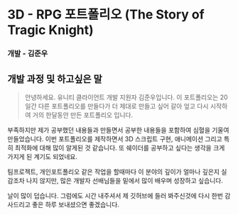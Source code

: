 # 3D - RPG 포트폴리오 (The Story of Tragic Knight)
### 개발 - 김준우
  
  
## 개발 과정 및 하고싶은 말
  
  > 안녕하세요. 유니티 클라이언트 개발 지원자 김준우입니다.
  이 포트폴리오는 20일간 다른 포트폴리오를 만들다가 더 제대로 만들고 싶어 갈아 엎고
  다시 시작하여 거의 한달동안 만든 포트폴리오 입니다.
  
  부족하지만 제가 공부했던 내용들과 만들면서 공부한 내용들을 포함하여 심혈을 기울여 만들었습니다.
  이번 포트폴리오를 제작하면서 3D 스크립트 구현, 애니메이션 그리고 특히 최적화에 대해 많이 알게된 것 같습니다.
  또 쉐이더를 공부하고 싶다는 생각을 크게 가지게 된 계기도 되었네요.
  
  팀프로젝트, 개인포트폴리오 같은 작업을 할때마다 이 분야의 깊이가 얼마나 깊은지 실감조차 나지 않지만,
  많은 개발자 선배님들을 밑에서 많이 배우며 성장하고 싶습니다.
  
  날이 많이 덥습니다.
  그럼에도 시간 내주셔서 제 깃허브에 들러 봐주신것에 다시 한번 감사드리고 좋은 하루 보내셨으면 좋겠습니다.
